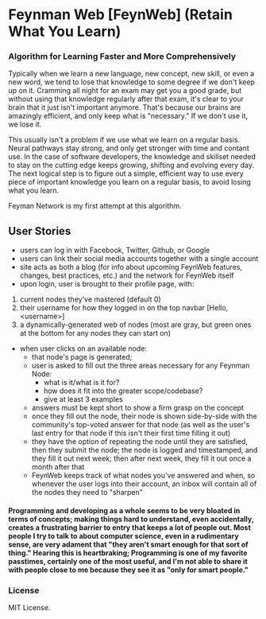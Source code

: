 # Feynman Web [FeynWeb] (Retain What You Learn)
### Algorithm for Learning Faster and More Comprehensively

Typically when we learn a new language, new concept, new skill, or even a new word, we tend to lose that knowledge to some degree if we don't keep up on it.  Cramming all night for an exam may get you a good grade, but without using that knowledge regularly after that exam, it's clear to your brain that it just isn't important anymore.  That's because our brains are amazingly efficient, and only keep what is "necessary."  If we don't use it, we lose it.

This usually isn't a problem if we use what we learn on a regular basis.  Neural pathways stay strong, and only get stronger with time and contant use.  In the case of software developers, the knowledge and skillset needed to stay on the cutting edge keeps growing, shifting and evolving every day.  The next logical step is to figure out a simple, efficient way to use every piece of important knowledge you learn on a regular basis, to avoid losing what you learn.

Feyman Network is my first attempt at this algorithm.


## User Stories
- users can log in with Facebook, Twitter, Github, or Google
- users can link their social media accounts together with a single account
- site acts as both a blog (for info about upcoming FeynWeb features, changes, best practices, etc.) and the network for FeynWeb itself
- upon login, user is brought to their profile page, with:
1. current nodes they've mastered (default 0)
2. their username for how they logged in on the top navbar [Hello, \<username>]
3. a dynamically-generated web of nodes (most are gray, but green ones at the bottom for any nodes they can start on)

- when user clicks on an available node:
    - that node's page is generated;
    - user is asked to fill out the three areas necessary for any Feynman Node:
        - what is it/what is it for?
        - how does it fit into the greater scope/codebase?
        - give at least 3 examples
    - answers must be kept short to show a firm grasp on the concept
    - once they fill out the node, their node is shown side-by-side with the community's top-voted answer for that node (as well as the user's last entry for that node if this isn't their first time filling it out)
    - they have the option of repeating the node until they are satisfied, then they submit the node; the node is logged and timestamped, and they fill it out next week; then after next week, they fill it out once a month after that
    - FeynWeb keeps track of what nodes you've answered and when, so whenever the user logs into their account, an inbox will contain all of the nodes they need to "sharpen"


#### Programming and developing as a whole seems to be very bloated in terms of concepts; making things hard to understand, even accidentally, creates a frustrating barrier to entry that keeps a lot of people out.  Most people I try to talk to about computer science, even in a rudimentary sense, are very adament that "they aren't smart enough for that sort of thing."  Hearing this is heartbraking; Programming is one of my favorite passtimes, certainly one of the most useful, and I'm not able to share it with people close to me because they see it as "only for smart people."

### License

MIT License.
